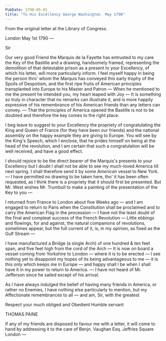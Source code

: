 ```yaml
---
PubDate: 1790-05-01
title: "To His Excellency George Washington  May 1790"
---
```


   From the original letter at the Library of Congress.

   London May 1st 1790 &mdash;

   Sir

   Our very good Friend the Marquis de la Fayette has entrusted to my care
   the Key of the Bastille and a drawing, handsomely framed, representing the
   demolition of that detestable prison as a present to your Excellency, of
   which his letter, will more particularly inform. I feel myself happy in
   being the person thro' whom the Marquis has conveyed this early trophy
   of the Spoils of Despotism, and the first ripe fruits of American
   principles transplanted into Europe to his Master and Patron &mdash; When he
   mentioned to me the present he intended you, my heart leaped with Joy &mdash; 
   It is something so truly in character that no remarks can illustrate it, and
   is more happily expressive of his remembrance of his American friends
   than any letters can convey. &mdash; That the principles of America opened 
   the Bastille is not to be doubted and therefore the key comes to the right
   place.

   I beg leave to suggest to your Excellency the propriety of congratulating
   the King and Queen of France (for they have been our friends) and the
   national assembly on the happy example they are giving to Europe. You
   will see by the King's Speech, which I enclose, that he prides himself
   on being at the head of the revolution, and I am certain that such a
   congratulation will be well received, and have a good effect.

   I should rejoice to be the direct bearer of the Marquis's presents to your
   Excellency but I doubt I shall not be able to see my much-loved America
   till next spring. I shall therefore send it by some *American* vessel to New
   York. &mdash; I have permitted no drawing to be taken here, tho' it has been
   often requested, as I think there is a propriety that it should first be
   presented. But Mr. West wishes Mr. Trumbull to make a painting of the
   presentation of the Key to you &mdash;

   I returned from France to London about five Weeks ago &mdash; and I am 
   engaged to return to Paris when the Constitution shall be proclaimed and to
   carry the American Flag in the procession &mdash; I have not the least doubt 
   of the final and compleat success of the French Revolution &mdash; Little 
   ebbings and flowings, for and against, the natural companions of revolutions,
   sometimes appear, but the full current of it, is, in my opinion, as fixed
   as the Gulf Stream &mdash;

   I have manufactured a Bridge (a single Arch) of one hundred & ten feet
   span, and five feet high from the cord of the Arch &mdash; It is now on board 
   a vessel coming from Yorkshire to London &mdash; where it is to be erected 
   &mdash; I see nothing yet to disappoint my hopes of its being advantageous to 
   me &mdash; it is this only which keeps me in Europe &mdash; and happy shall I 
   be when I shall
   have it in my power to return to America. &mdash; I have not heard of Mr.
   Jefferson since he sailed except of his arrival. 
   
   As I have always
   indulged the belief of having many friends in America, or rather no
   Enemies, I have nothing else particularly to mention, but my Affectionate
   remembrances to all &mdash; and am, Sir, with the greatest 
   
   Respect your much obliged and Obedient Humble servant

   THOMAS PAINE

   If any of my friends are disposed to favour me with a letter, it will
   come to hand by addressing it to the care of Benjn. Vaughan Esq.
   Jeffries Square London &mdash;


